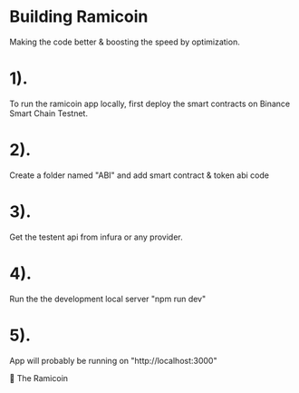 # Building Ramicoin
Making the code better &amp; boosting the speed by optimization.

# 1). 
To run the ramicoin app locally, first deploy the smart contracts on Binance Smart Chain Testnet.

# 2).
Create a folder named "ABI" and add smart contract & token abi code

# 3). 
Get the testent api from infura or any provider.

# 4). 
Run the the development local server "npm run dev"

# 5).
App will probably be running on "http://localhost:3000"


💝 The Ramicoin
